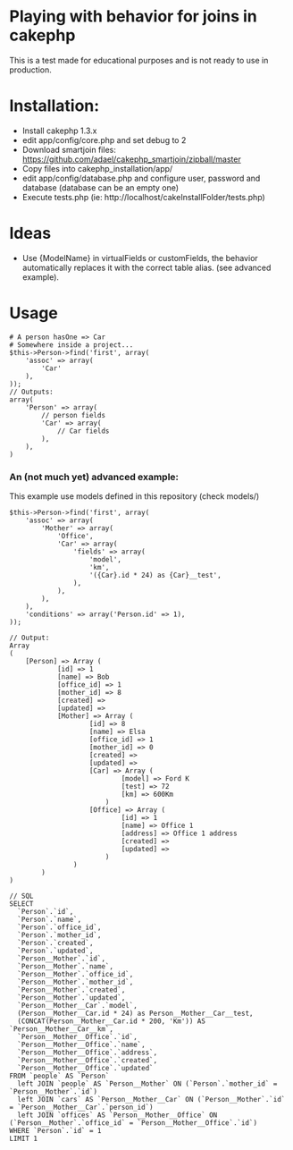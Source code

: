 # Playing with behavior for joins in cakephp

This is a test made for educational purposes and is not ready to use in production.

# Installation:

* Install cakephp 1.3.x
* edit app/config/core.php and set debug to 2
* Download smartjoin files: https://github.com/adael/cakephp_smartjoin/zipball/master
* Copy files into cakephp_installation/app/
* edit app/config/database.php and configure user, password and database (database can be an empty one)
* Execute tests.php (ie: http://localhost/cakeInstallFolder/tests.php)

# Ideas
* Use {ModelName} in virtualFields or customFields, the behavior automatically replaces it with the correct table alias. (see advanced example).


# Usage

    # A person hasOne => Car
    # Somewhere inside a project...
    $this->Person->find('first', array(
        'assoc' => array(
            'Car'
        ),
    ));
    // Outputs:
    array(
        'Person' => array(
            // person fields
            'Car' => array(
                // Car fields
            ),
        ),
    )

### An (not much yet) advanced example:

This example use models defined in this repository (check models/)

    $this->Person->find('first', array(
        'assoc' => array(
            'Mother' => array(
                'Office',
                'Car' => array(
                    'fields' => array(
                        'model',
                        'km',
                        '({Car}.id * 24) as {Car}__test',
                    ),
                ),
            ),
        ),
        'conditions' => array('Person.id' => 1),
    ));

    // Output:
    Array
    (
        [Person] => Array (
                [id] => 1
                [name] => Bob
                [office_id] => 1
                [mother_id] => 8
                [created] =>
                [updated] =>
                [Mother] => Array (
                        [id] => 8
                        [name] => Elsa
                        [office_id] => 1
                        [mother_id] => 0
                        [created] =>
                        [updated] =>
                        [Car] => Array (
                                [model] => Ford K
                                [test] => 72
                                [km] => 600Km
                            )
                        [Office] => Array (
                                [id] => 1
                                [name] => Office 1
                                [address] => Office 1 address
                                [created] =>
                                [updated] =>
                            )
                    )
            )
    )

    // SQL
    SELECT
      `Person`.`id`,
      `Person`.`name`,
      `Person`.`office_id`,
      `Person`.`mother_id`,
      `Person`.`created`,
      `Person`.`updated`,
      `Person__Mother`.`id`,
      `Person__Mother`.`name`,
      `Person__Mother`.`office_id`,
      `Person__Mother`.`mother_id`,
      `Person__Mother`.`created`,
      `Person__Mother`.`updated`,
      `Person__Mother__Car`.`model`,
      (Person__Mother__Car.id * 24) as Person__Mother__Car__test,
      (CONCAT(Person__Mother__Car.id * 200, 'Km')) AS `Person__Mother__Car__km`,
      `Person__Mother__Office`.`id`,
      `Person__Mother__Office`.`name`,
      `Person__Mother__Office`.`address`,
      `Person__Mother__Office`.`created`,
      `Person__Mother__Office`.`updated`
    FROM `people` AS `Person`
      left JOIN `people` AS `Person__Mother` ON (`Person`.`mother_id` = `Person__Mother`.`id`)
      left JOIN `cars` AS `Person__Mother__Car` ON (`Person__Mother`.`id` = `Person__Mother__Car`.`person_id`)
      left JOIN `offices` AS `Person__Mother__Office` ON (`Person__Mother`.`office_id` = `Person__Mother__Office`.`id`)
    WHERE `Person`.`id` = 1
    LIMIT 1
